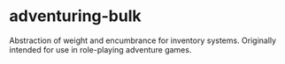 # adventuring-bulk
Abstraction of weight and encumbrance for inventory systems. Originally intended for use in role-playing adventure games.
